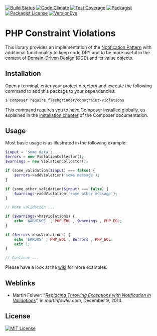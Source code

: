 [![Build Status](https://img.shields.io/travis/Fleshgrinder/php-constraint-violations.svg?style=flat-square)](https://travis-ci.org/Fleshgrinder/php-constraint-violations)
[![Code Climate](https://img.shields.io/codeclimate/github/Fleshgrinder/php-constraint-violations/badges/gpa.svg?style=flat-square)](https://codeclimate.com/github/Fleshgrinder/php-constraint-violations)
[![Test Coverage](https://img.shields.io/codeclimate/coverage/github/Fleshgrinder/php-constraint-violations.svg?style=flat-square)](https://codeclimate.com/github/Fleshgrinder/php-constraint-violations/coverage)
[![Packagist](https://img.shields.io/packagist/v/fleshgrinder/constraint-violations.svg?style=flat-square)](https://packagist.org/packages/fleshgrinder/constraint-violations)
[![Packagist License](https://img.shields.io/packagist/l/fleshgrinder/constraint-violations.svg?style=flat-square)](https://packagist.org/packages/fleshgrinder/constraint-violations)
[![VersionEye](https://img.shields.io/versioneye/d/user/projects/5611592fa193340019000083.svg?style=flat-square)](https://www.versioneye.com/user/projects/5611592fa193340019000083)
# PHP Constraint Violations
This library provides an implementation of the [Notification Pattern](http://martinfowler.com/eaaDev/Notification.html)
 with additional functionality to keep code DRY and to be more useful in the context of
 [Domain-Driven Design](http://www.domaindrivendesign.org/) (DDD) and its value objects.

## Installation
Open a terminal, enter your project directory and execute the following command to add this package to your
 dependencies:

```bash
$ composer require fleshgrinder/constraint-violations
```

This command requires you to have Composer installed globally, as explained in the
 [installation chapter](https://getcomposer.org/doc/00-intro.md) of the Composer documentation.

## Usage
Most basic usage is as illustrated in the following example:

```php
$input = 'some data';
$errors = new ViolationCollector();
$warnings = new ViolationCollector();

if (some_validation($input) === false) {
	$errors->addViolation('some message');
}

if (some_other_validation($input) === false) {
	$warnings->addViolation('some other message');
}

// More validation ...

if ($warnings->hasViolations) {
	echo 'WARNINGS' , PHP_EOL , $warnings , PHP_EOL;
}

if ($errors->hasViolations) {
	echo 'ERRORS' , PHP_EOL , $errors , PHP_EOL;
	exit 1;
}

// Continue ...
```

Please have a look at the [wiki](https://github.com/fleshgrinder/php-constraint-violations/wiki) for more examples.

## Weblinks
- Martin Folwer: “_[Replacing Throwing Exceptions with Notification in Validations](http://martinfowler.com/articles/replaceThrowWithNotification.html)_”,
	in _martinfowler.com_, December 9, 2014.

## License
[![MIT License](https://upload.wikimedia.org/wikipedia/commons/thumb/c/c3/License_icon-mit.svg/48px-License_icon-mit.svg.png)](https://opensource.org/licenses/MIT)
